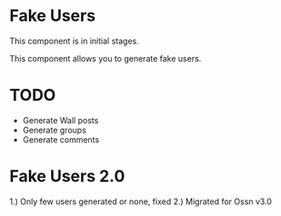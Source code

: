 Fake Users
============

This component is in initial stages.

This component allows you to generate fake users.


TODO
====
* Generate Wall posts
* Generate groups
* Generate comments

Fake Users 2.0
===============

1.) Only few users generated or none, fixed
2.) Migrated for Ossn v3.0